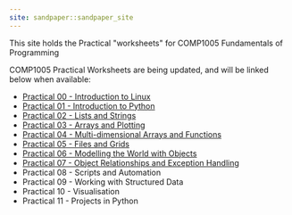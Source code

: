 ```yaml
---
site: sandpaper::sandpaper_site
---
```


This site holds the Practical "worksheets" for COMP1005 Fundamentals of Programming

COMP1005 Practical Worksheets are being updated, and will be linked below when available:

- [Practical 00 - Introduction to Linux](prac00.html)
- [Practical 01 - Introduction to Python](prac01.html)
- [Practical 02 - Lists and Strings](prac02.html)
- [Practical 03 - Arrays and Plotting](prac03.html)
- [Practical 04 - Multi-dimensional Arrays and Functions](prac04.html)
- [Practical 05 - Files and Grids](prac05.html)
- [Practical 06 - Modelling the World with Objects](prac06.html)
- [Practical 07 - Object Relationships and Exception Handling](prac07.html)
- Practical 08 - Scripts and Automation
- Practical 09 - Working with Structured Data
- Practical 10 - Visualisation
- Practical 11 - Projects in Python
